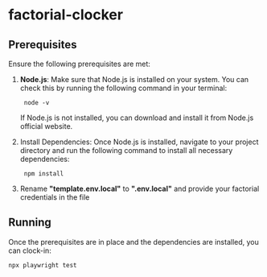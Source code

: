 # factorial-clocker

## Prerequisites

Ensure the following prerequisites are met:

1. **Node.js**: Make sure that Node.js is installed on your system. You can check this by running the following command in your terminal:
   
        node -v

    If Node.js is not installed, you can download and install it from Node.js official website.

2. Install Dependencies: Once Node.js is installed, navigate to your project directory and run the following command to install all necessary dependencies:

        npm install

3. Rename **"template.env.local"** to **".env.local"** and provide your factorial credentials in the file
    

## Running

Once the prerequisites are in place and the dependencies are installed, you can clock-in:

    npx playwright test